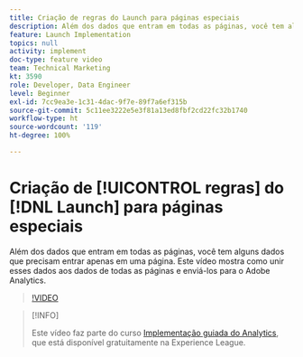 ```yaml
---
title: Criação de regras do Launch para páginas especiais
description: Além dos dados que entram em todas as páginas, você tem alguns dados que precisam entrar apenas em uma página. Este vídeo mostra como unir esses dados aos dados de todas as páginas e enviá-los para o Adobe Analytics.
feature: Launch Implementation
topics: null
activity: implement
doc-type: feature video
team: Technical Marketing
kt: 3590
role: Developer, Data Engineer
level: Beginner
exl-id: 7cc9ea3e-1c31-4dac-9f7e-89f7a6ef315b
source-git-commit: 5c11ee3222e5e3f81a13ed8fbf2cd22fc32b1740
workflow-type: ht
source-wordcount: '119'
ht-degree: 100%

---
```


# Criação de [!UICONTROL regras] do [!DNL Launch] para páginas especiais

Além dos dados que entram em todas as páginas, você tem alguns dados que precisam entrar apenas em uma página. Este vídeo mostra como unir esses dados aos dados de todas as páginas e enviá-los para o Adobe Analytics.

>[!VIDEO](https://video.tv.adobe.com/v/28770/?quality=12)

>[!INFO]
>
> Este vídeo faz parte do curso [Implementação guiada do Analytics](https://experienceleague.adobe.com/?recommended=Analytics-D-1-2019.1), que está disponível gratuitamente na Experience League.